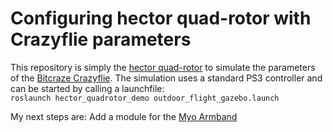 # Configuring hector quad-rotor with Crazyflie parameters

This repository is simply the [hector quad-rotor](http://wiki.ros.org/hector_quadrotor) to simulate the parameters of the [Bitcraze Crazyflie](http://www.bitcraze.se/crazyflie/).
The simulation uses a standard PS3 controller and can be started by calling a launchfile:    
```roslaunch hector_quadrotor_demo outdoor_flight_gazebo.launch```


My next steps are:
Add a module for the [Myo Armband](https://www.thalmic.com/en/myo/)
